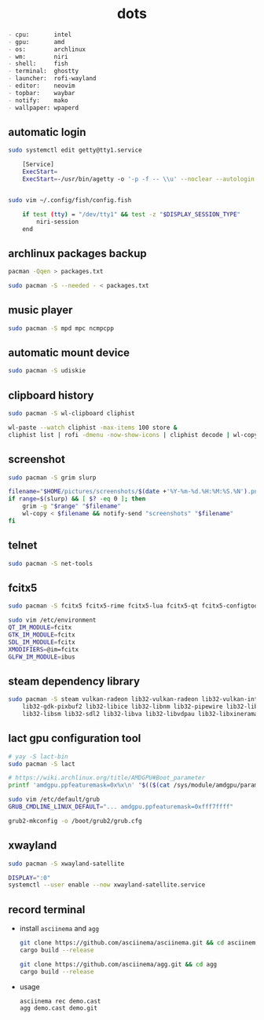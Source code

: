 <h1 align="center"><a>dots</a></h1>

```markdown
- cpu:       intel
- gpu:       amd
- os:        archlinux
- wm:        niri
- shell:     fish
- terminal:  ghostty
- launcher:  rofi-wayland
- editor:    neovim
- topbar:    waybar
- notify:    mako
- wallpaper: wpaperd
```

## automatic login

```sh
sudo systemctl edit getty@tty1.service

    [Service]
    ExecStart=
    ExecStart=-/usr/bin/agetty -o '-p -f -- \\u' --noclear --autologin ${username} %I $TERM


sudo vim ~/.config/fish/config.fish

    if test (tty) = "/dev/tty1" && test -z "$DISPLAY_SESSION_TYPE"
        niri-session
    end
```

## archlinux packages backup

```sh
pacman -Qqen > packages.txt

sudo pacman -S --needed - < packages.txt
```

## music player

```sh
sudo pacman -S mpd mpc ncmpcpp
```

## automatic mount device

```sh
sudo pacman -S udiskie
```

## clipboard history

```sh
sudo pacman -S wl-clipboard cliphist

wl-paste --watch cliphist -max-items 100 store &
cliphist list | rofi -dmenu -now-show-icons | cliphist decode | wl-copy
```

## screenshot

```sh
sudo pacman -S grim slurp

filename="$HOME/pictures/screenshots/$(date +'%Y-%m-%d.%H:%M:%S.%N').png"
if range=$(slurp) && [ $? -eq 0 ]; then
    grim -g "$range" "$filename"
    wl-copy < $filename && notify-send "screenshots" "$filename"
fi
```

## telnet

```sh
sudo pacman -S net-tools
```

## fcitx5

```sh
sudo pacman -S fcitx5 fcitx5-rime fcitx5-lua fcitx5-qt fcitx5-configtool kwindowsystem librime

sudo vim /etc/environment
QT_IM_MODULE=fcitx
GTK_IM_MODULE=fcitx
SDL_IM_MODULE=fcitx
XMODIFIERS=@im=fcitx
GLFW_IM_MODULE=ibus
```

## steam dependency library

```sh
sudo pacman -S steam vulkan-radeon lib32-vulkan-radeon lib32-vulkan-intel lib32-libdrm lib32-fontconfig \
    lib32-gdk-pixbuf2 lib32-libice lib32-libnm lib32-pipewire lib32-libpulse lib32-libxrandr lib32-glu \
    lib32-libsm lib32-sdl2 lib32-libva lib32-libvdpau lib32-libxinerama lib32-openal lib32-gtk2
```

## lact gpu configuration tool

```sh
# yay -S lact-bin
sudo pacman -S lact

# https://wiki.archlinux.org/title/AMDGPU#Boot_parameter
printf 'amdgpu.ppfeaturemask=0x%x\n' "$(($(cat /sys/module/amdgpu/parameters/ppfeaturemask) | 0x4000))" # amdgpu.ppfeaturemask=0xfff7ffff

sudo vim /etc/default/grub
GRUB_CMDLINE_LINUX_DEFAULT="... amdgpu.ppfeaturemask=0xfff7ffff"

grub2-mkconfig -o /boot/grub2/grub.cfg
```

## xwayland

```sh
sudo pacman -S xwayland-satellite

DISPLAY=":0"
systemctl --user enable --now xwayland-satellite.service
```

## record terminal

- install `asciinema` and `agg`

    ```sh
    git clone https://github.com/asciinema/asciinema.git && cd asciinema
    cargo build --release

    git clone https://github.com/asciinema/agg.git && cd agg
    cargo build --release
    ```

- usage

    ```sh
    asciinema rec demo.cast
    agg demo.cast demo.git
    ```
